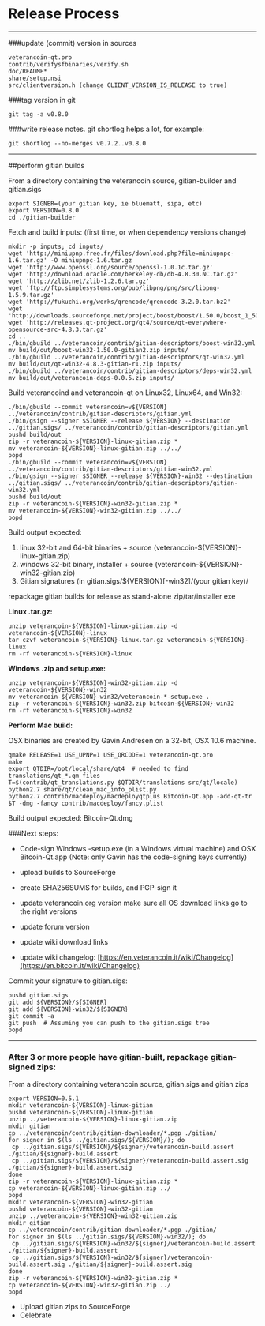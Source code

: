 Release Process
====================

* * *

###update (commit) version in sources


	veterancoin-qt.pro
	contrib/verifysfbinaries/verify.sh
	doc/README*
	share/setup.nsi
	src/clientversion.h (change CLIENT_VERSION_IS_RELEASE to true)

###tag version in git

	git tag -a v0.8.0

###write release notes. git shortlog helps a lot, for example:

	git shortlog --no-merges v0.7.2..v0.8.0

* * *

##perform gitian builds

 From a directory containing the veterancoin source, gitian-builder and gitian.sigs
  
	export SIGNER=(your gitian key, ie bluematt, sipa, etc)
	export VERSION=0.8.0
	cd ./gitian-builder

 Fetch and build inputs: (first time, or when dependency versions change)

	mkdir -p inputs; cd inputs/
	wget 'http://miniupnp.free.fr/files/download.php?file=miniupnpc-1.6.tar.gz' -O miniupnpc-1.6.tar.gz
	wget 'http://www.openssl.org/source/openssl-1.0.1c.tar.gz'
	wget 'http://download.oracle.com/berkeley-db/db-4.8.30.NC.tar.gz'
	wget 'http://zlib.net/zlib-1.2.6.tar.gz'
	wget 'ftp://ftp.simplesystems.org/pub/libpng/png/src/libpng-1.5.9.tar.gz'
	wget 'http://fukuchi.org/works/qrencode/qrencode-3.2.0.tar.bz2'
	wget 'http://downloads.sourceforge.net/project/boost/boost/1.50.0/boost_1_50_0.tar.bz2'
	wget 'http://releases.qt-project.org/qt4/source/qt-everywhere-opensource-src-4.8.3.tar.gz'
	cd ..
	./bin/gbuild ../veterancoin/contrib/gitian-descriptors/boost-win32.yml
	mv build/out/boost-win32-1.50.0-gitian2.zip inputs/
	./bin/gbuild ../veterancoin/contrib/gitian-descriptors/qt-win32.yml
	mv build/out/qt-win32-4.8.3-gitian-r1.zip inputs/
	./bin/gbuild ../veterancoin/contrib/gitian-descriptors/deps-win32.yml
	mv build/out/veterancoin-deps-0.0.5.zip inputs/

 Build veterancoind and veterancoin-qt on Linux32, Linux64, and Win32:
  
	./bin/gbuild --commit veterancoin=v${VERSION} ../veterancoin/contrib/gitian-descriptors/gitian.yml
	./bin/gsign --signer $SIGNER --release ${VERSION} --destination ../gitian.sigs/ ../veterancoin/contrib/gitian-descriptors/gitian.yml
	pushd build/out
	zip -r veterancoin-${VERSION}-linux-gitian.zip *
	mv veterancoin-${VERSION}-linux-gitian.zip ../../
	popd
	./bin/gbuild --commit veterancoin=v${VERSION} ../veterancoin/contrib/gitian-descriptors/gitian-win32.yml
	./bin/gsign --signer $SIGNER --release ${VERSION}-win32 --destination ../gitian.sigs/ ../veterancoin/contrib/gitian-descriptors/gitian-win32.yml
	pushd build/out
	zip -r veterancoin-${VERSION}-win32-gitian.zip *
	mv veterancoin-${VERSION}-win32-gitian.zip ../../
	popd

  Build output expected:

  1. linux 32-bit and 64-bit binaries + source (veterancoin-${VERSION}-linux-gitian.zip)
  2. windows 32-bit binary, installer + source (veterancoin-${VERSION}-win32-gitian.zip)
  3. Gitian signatures (in gitian.sigs/${VERSION}[-win32]/(your gitian key)/

repackage gitian builds for release as stand-alone zip/tar/installer exe

**Linux .tar.gz:**

	unzip veterancoin-${VERSION}-linux-gitian.zip -d veterancoin-${VERSION}-linux
	tar czvf veterancoin-${VERSION}-linux.tar.gz veterancoin-${VERSION}-linux
	rm -rf veterancoin-${VERSION}-linux

**Windows .zip and setup.exe:**

	unzip veterancoin-${VERSION}-win32-gitian.zip -d veterancoin-${VERSION}-win32
	mv veterancoin-${VERSION}-win32/veterancoin-*-setup.exe .
	zip -r veterancoin-${VERSION}-win32.zip bitcoin-${VERSION}-win32
	rm -rf veterancoin-${VERSION}-win32

**Perform Mac build:**

  OSX binaries are created by Gavin Andresen on a 32-bit, OSX 10.6 machine.

	qmake RELEASE=1 USE_UPNP=1 USE_QRCODE=1 veterancoin-qt.pro
	make
	export QTDIR=/opt/local/share/qt4  # needed to find translations/qt_*.qm files
	T=$(contrib/qt_translations.py $QTDIR/translations src/qt/locale)
	python2.7 share/qt/clean_mac_info_plist.py
	python2.7 contrib/macdeploy/macdeployqtplus Bitcoin-Qt.app -add-qt-tr $T -dmg -fancy contrib/macdeploy/fancy.plist

 Build output expected: Bitcoin-Qt.dmg

###Next steps:

* Code-sign Windows -setup.exe (in a Windows virtual machine) and
  OSX Bitcoin-Qt.app (Note: only Gavin has the code-signing keys currently)

* upload builds to SourceForge

* create SHA256SUMS for builds, and PGP-sign it

* update veterancoin.org version
  make sure all OS download links go to the right versions

* update forum version

* update wiki download links

* update wiki changelog: [https://en.veterancoin.it/wiki/Changelog](https://en.bitcoin.it/wiki/Changelog)

Commit your signature to gitian.sigs:

	pushd gitian.sigs
	git add ${VERSION}/${SIGNER}
	git add ${VERSION}-win32/${SIGNER}
	git commit -a
	git push  # Assuming you can push to the gitian.sigs tree
	popd

-------------------------------------------------------------------------

### After 3 or more people have gitian-built, repackage gitian-signed zips:

From a directory containing veterancoin source, gitian.sigs and gitian zips

	export VERSION=0.5.1
	mkdir veterancoin-${VERSION}-linux-gitian
	pushd veterancoin-${VERSION}-linux-gitian
	unzip ../veterancoin-${VERSION}-linux-gitian.zip
	mkdir gitian
	cp ../veterancoin/contrib/gitian-downloader/*.pgp ./gitian/
	for signer in $(ls ../gitian.sigs/${VERSION}/); do
	 cp ../gitian.sigs/${VERSION}/${signer}/veterancoin-build.assert ./gitian/${signer}-build.assert
	 cp ../gitian.sigs/${VERSION}/${signer}/veterancoin-build.assert.sig ./gitian/${signer}-build.assert.sig
	done
	zip -r veterancoin-${VERSION}-linux-gitian.zip *
	cp veterancoin-${VERSION}-linux-gitian.zip ../
	popd
	mkdir veterancoin-${VERSION}-win32-gitian
	pushd veterancoin-${VERSION}-win32-gitian
	unzip ../veterancoin-${VERSION}-win32-gitian.zip
	mkdir gitian
	cp ../veterancoin/contrib/gitian-downloader/*.pgp ./gitian/
	for signer in $(ls ../gitian.sigs/${VERSION}-win32/); do
	 cp ../gitian.sigs/${VERSION}-win32/${signer}/veterancoin-build.assert ./gitian/${signer}-build.assert
	 cp ../gitian.sigs/${VERSION}-win32/${signer}/veterancoin-build.assert.sig ./gitian/${signer}-build.assert.sig
	done
	zip -r veterancoin-${VERSION}-win32-gitian.zip *
	cp veterancoin-${VERSION}-win32-gitian.zip ../
	popd

- Upload gitian zips to SourceForge
- Celebrate 
